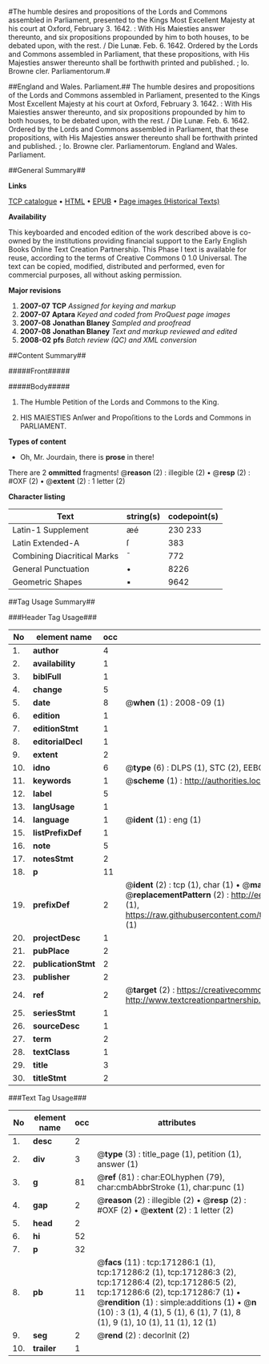 #The humble desires and propositions of the Lords and Commons assembled in Parliament, presented to the Kings Most Excellent Majesty at his court at Oxford, February 3. 1642. : With His Maiesties answer thereunto, and six propositions propounded by him to both houses, to be debated upon, with the rest. / Die Lunæ. Feb. 6. 1642. Ordered by the Lords and Commons assembled in Parliament, that these propositions, with His Majesties answer thereunto shall be forthwith printed and published. ; Io. Browne cler. Parliamentorum.#

##England and Wales. Parliament.##
The humble desires and propositions of the Lords and Commons assembled in Parliament, presented to the Kings Most Excellent Majesty at his court at Oxford, February 3. 1642. : With His Maiesties answer thereunto, and six propositions propounded by him to both houses, to be debated upon, with the rest. / Die Lunæ. Feb. 6. 1642. Ordered by the Lords and Commons assembled in Parliament, that these propositions, with His Majesties answer thereunto shall be forthwith printed and published. ; Io. Browne cler. Parliamentorum.
England and Wales. Parliament.

##General Summary##

**Links**

[TCP catalogue](http://www.ota.ox.ac.uk/tcp/)  • 
[HTML](http://tei.it.ox.ac.uk/tcp/Texts-HTML/free/A82/A82800.html)  • 
[EPUB](http://tei.it.ox.ac.uk/tcp/Texts-EPUB/free/A82/A82800.epub) • 
[Page images (Historical Texts)](https://data.historicaltexts.jisc.ac.uk/view?pubId=eebo-45097688e&pageId=eebo-45097688e-171286-1)

**Availability**

This keyboarded and encoded edition of the
	       work described above is co-owned by the institutions
	       providing financial support to the Early English Books
	       Online Text Creation Partnership. This Phase I text is
	       available for reuse, according to the terms of Creative
	       Commons 0 1.0 Universal. The text can be copied,
	       modified, distributed and performed, even for
	       commercial purposes, all without asking permission.

**Major revisions**

1. __2007-07__ __TCP__ *Assigned for keying and markup*
1. __2007-07__ __Aptara__ *Keyed and coded from ProQuest page images*
1. __2007-08__ __Jonathan Blaney__ *Sampled and proofread*
1. __2007-08__ __Jonathan Blaney__ *Text and markup reviewed and edited*
1. __2008-02__ __pfs__ *Batch review (QC) and XML conversion*

##Content Summary##

#####Front#####

#####Body#####

1. The Humble Petition of the Lords
and Commons to the King.

1. HIS
MAIESTIES
Anſwer and Propoſitions
to the Lords and Commons in
PARLIAMENT.

**Types of content**

  * Oh, Mr. Jourdain, there is **prose** in there!

There are 2 **ommitted** fragments! 
 @__reason__ (2) : illegible (2)  •  @__resp__ (2) : #OXF (2)  •  @__extent__ (2) : 1 letter (2)

**Character listing**


|Text|string(s)|codepoint(s)|
|---|---|---|
|Latin-1 Supplement|æé|230 233|
|Latin Extended-A|ſ|383|
|Combining             Diacritical Marks|̄|772|
|General Punctuation|•|8226|
|Geometric Shapes|▪|9642|

##Tag Usage Summary##

###Header Tag Usage###

|No|element name|occ|attributes|
|---|---|---|---|
|1.|__author__|4||
|2.|__availability__|1||
|3.|__biblFull__|1||
|4.|__change__|5||
|5.|__date__|8| @__when__ (1) : 2008-09 (1)|
|6.|__edition__|1||
|7.|__editionStmt__|1||
|8.|__editorialDecl__|1||
|9.|__extent__|2||
|10.|__idno__|6| @__type__ (6) : DLPS (1), STC (2), EEBO-CITATION (1), OCLC (1), VID (1)|
|11.|__keywords__|1| @__scheme__ (1) : http://authorities.loc.gov/ (1)|
|12.|__label__|5||
|13.|__langUsage__|1||
|14.|__language__|1| @__ident__ (1) : eng (1)|
|15.|__listPrefixDef__|1||
|16.|__note__|5||
|17.|__notesStmt__|2||
|18.|__p__|11||
|19.|__prefixDef__|2| @__ident__ (2) : tcp (1), char (1)  •  @__matchPattern__ (2) : ([0-9\-]+):([0-9IVX]+) (1), (.+) (1)  •  @__replacementPattern__ (2) : http://eebo.chadwyck.com/downloadtiff?vid=$1&page=$2 (1), https://raw.githubusercontent.com/textcreationpartnership/Texts/master/tcpchars.xml#$1 (1)|
|20.|__projectDesc__|1||
|21.|__pubPlace__|2||
|22.|__publicationStmt__|2||
|23.|__publisher__|2||
|24.|__ref__|2| @__target__ (2) : https://creativecommons.org/publicdomain/zero/1.0/ (1), http://www.textcreationpartnership.org/docs/. (1)|
|25.|__seriesStmt__|1||
|26.|__sourceDesc__|1||
|27.|__term__|2||
|28.|__textClass__|1||
|29.|__title__|3||
|30.|__titleStmt__|2||


###Text Tag Usage###

|No|element name|occ|attributes|
|---|---|---|---|
|1.|__desc__|2||
|2.|__div__|3| @__type__ (3) : title_page (1), petition (1), answer (1)|
|3.|__g__|81| @__ref__ (81) : char:EOLhyphen (79), char:cmbAbbrStroke (1), char:punc (1)|
|4.|__gap__|2| @__reason__ (2) : illegible (2)  •  @__resp__ (2) : #OXF (2)  •  @__extent__ (2) : 1 letter (2)|
|5.|__head__|2||
|6.|__hi__|52||
|7.|__p__|32||
|8.|__pb__|11| @__facs__ (11) : tcp:171286:1 (1), tcp:171286:2 (1), tcp:171286:3 (2), tcp:171286:4 (2), tcp:171286:5 (2), tcp:171286:6 (2), tcp:171286:7 (1)  •  @__rendition__ (1) : simple:additions (1)  •  @__n__ (10) : 3 (1), 4 (1), 5 (1), 6 (1), 7 (1), 8 (1), 9 (1), 10 (1), 11 (1), 12 (1)|
|9.|__seg__|2| @__rend__ (2) : decorInit (2)|
|10.|__trailer__|1||
